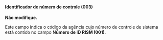 #### **Identificador de número de controle (003)**

**Não modifique.**

Este campo indica o código da agência cujo número de controle de sistema está contido no campo **Número de ID RISM (001)**.